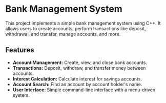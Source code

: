 # Bank Management System

This project implements a simple bank management system using C++. It allows users to create accounts, perform transactions like deposit, withdrawal, and transfer, manage accounts, and more.

## Features

- **Account Management:** Create, view, and close bank accounts.
- **Transactions:** Deposit, withdraw, and transfer money between accounts.
- **Interest Calculation:** Calculate interest for savings accounts.
- **Account Search:** Find an account by account holder's name.
- **User Interface:** Simple command-line interface with a menu-driven system.
